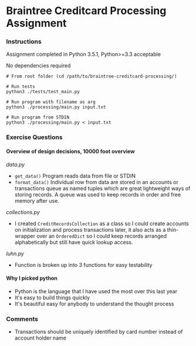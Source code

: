 # Braintree Creditcard Processing Assignment

### Instructions

Assignment completed in Python 3.5.1, Python>=3.3 acceptable

No dependencies required 

```
# From root folder (cd /path/to/braintree-creditcard-processing/)

# Run tests
python3 ./tests/test_main.py

# Run program with filename as arg
python3 ./processing/main.py input.txt

# Run program from STDIN
python3 ./processing/main.py < input.txt
```

### Exercise Questions

#### Overview of design decisions, 10000 foot overview

*data.py*
- `get_data()` Program reads data from file or STDIN 
- `format_data()` Individual row from data are stored in an accounts or
transactions queue as named tuples which are great lightweight ways of 
storing records. A queue was used to keep records in order and free
memory after use.

*collections.py*
- I created `CreditRecordsCollection` as a class so I could create
accounts on initialization and process transactions later, it also 
acts as a thin-wrapper over an `OrderedDict` so I could keep records
arranged alphabetically but still have quick lookup access.

*luhn.py*
- Function is broken up into 3 functions for easy testability

#### Why I picked python

- Python is the language that I have used the most over this last year
- It's easy to build things quickly
- It's beautiful easy for anybody to understand the thought process

### Comments

- Transactions should be uniquely identified by card number instead of 
account holder name